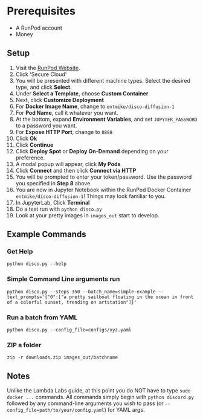 # Prerequisites

  - A RunPod account
  - Money

## Setup

1. Visit the [RunPod Website](https://runpod.io/).
2. Click 'Secure Cloud'
3. You will be presented with different machine types.  Select the desired type, and click **Select**.
4. Under **Select a Template**, choose **Custom Container**
5. Next, click **Customize Deployment**
6. For **Docker Image Name**, change to `entmike/disco-diffusion-1`
7. For **Pod Name**, call it whatever you want.
8. At the bottom, expand **Environment Variables**, and set `JUPYTER_PASSWORD` to a password you want.
9. For **Expose HTTP Port**, change to `8888`
10. Click **Ok**
11. Click **Continue**
12. Click **Deploy Spot** or **Deploy On-Demand** depending on your preference.
13. A modal popup will appear, click **My Pods**
14. Click **Connect** and then click **Connect via HTTP**
15. You will be prompted to enter your token/password.  Use the password you specified in **Step 8** above.
16. You are now in Jupyter Notebook within the RunPod Docker Container `entmike/disco-diffusion-1`!  Things may look familiar to you.
17. In JupyterLab, Click **Terminal**
18. Do a test run with `python disco.py`
19. Look at your pretty images in `images_out` start to develop.

## Example Commands

### Get Help

`python disco.py --help`

### Simple Command Line arguments run

`python disco.py --steps 350 --batch_name=simple-example --text_prompts='{"0":["a pretty sailboat floating in the ocean in front of a colorful sunset, trending on artstation"]}'`

### Run a batch from YAML

`python disco.py --config_file=configs/xyz.yaml`

### ZIP a folder

`zip -r downloads.zip images_out/batchname`

## Notes

Unlike the Lambda Labs guide, at this point you do NOT have to type `sudo docker ...` commands.  All commands simply begin with `python discord.py` followed by any command-line arguments you wish to pass (or `--config_file=path/to/your/config.yaml`) for YAML args.
